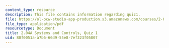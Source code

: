 ```yaml
---
content_type: resource
description: This file contains information regarding quiz1.
file: https://ol-ocw-studio-app-production.s3.amazonaws.com/courses/2-04a-systems-and-controls-spring-2013/80f0051aa7b666d955e87ef323f05807_MIT2_04AS13_Quiz1.pdf
file_type: application/pdf
resourcetype: Document
title: 2.04A Systems and Controls, Quiz 1
uid: 80f0051a-a7b6-66d9-55e8-7ef323f05807
---
```

